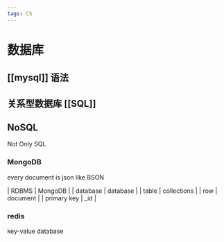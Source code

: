 ```yaml
---
tags: CS
---
```

# 数据库

## [[mysql]] 语法

## 关系型数据库 [[SQL]]

## NoSQL

Not Only SQL

### MongoDB

every document is json like BSON

| RDBMS       | MongoDB     |
| database    | database    |
| table       | collections |
| row         | document    |
| primary key | \_id        |

### redis

key-value database
